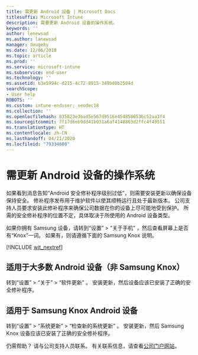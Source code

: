 ```yaml
---
title: 需更新 Android 设备 | Microsoft Docs
titlesuffix: Microsoft Intune
description: 需要更新 Android 设备的操作系统。
keywords: ''
author: lenewsad
ms.author: lanewsad
manager: dougeby
ms.date: 12/06/2018
ms.topic: article
ms.prod: ''
ms.service: microsoft-intune
ms.subservice: end-user
ms.technology: ''
ms.assetid: b3e5994c-d215-4c72-8915-349bd0b2504d
searchScope:
- User help
ROBOTS: ''
ms.custom: intune-enduser; seodec18
ms.collection: ''
ms.openlocfilehash: 835823e3bad5e567d9516e454858653bc52aa3f4
ms.sourcegitcommit: 7f17d6eb9dd41b031a6af4148863d2ffc4f49551
ms.translationtype: HT
ms.contentlocale: zh-CN
ms.lasthandoff: 04/21/2020
ms.locfileid: "79334608"
---
```

# <a name="you-need-to-update-your-android-devices-operating-system"></a>需更新 Android 设备的操作系统

如果看到消息告知“Android 安全修补程序级别过低”，则需要安装更新以确保设备保持安全。  修补程序发布用于维护软件以使其顺畅运行且处于最新版本。 公司支持人员要求安装此修补程序来确保公司数据在你的设备上尽可能地受到保护。 所需的安全修补程序的位置不定，具体取决于所使用的 Android 设备类型。

如果你拥有 Samsung 设备，请转到“设置”   > “关于手机”  ，然后查看屏幕上是否有“Knox”一词。 如果有，则请遵循下面的 Samsung Knox 说明。

[!INCLUDE [wit_nextref](includes/end-user-os-update-guidance.md)]

## <a name="for-most-android-devices-non-samsung-knox"></a>适用于大多数 Android 设备（非 Samsung Knox）

转到“设置”   > “关于”   > “软件更新”  。 安装更新，然后设备应该已安装了正确的安全修补程序。

## <a name="for-samsung-knox-android-devices"></a>适用于 Samsung Knox Android 设备

转到“设置”   > “系统更新”   > “检查新的系统更新”  。 安装更新，然后 Samsung Knox 设备应该已安装了正确的安全修补程序。



仍需帮助？ 请与公司支持人员联系。 有关联系信息，请查看[公司门户网站](https://go.microsoft.com/fwlink/?linkid=2010980)。

